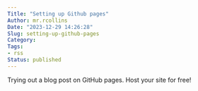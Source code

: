 ```yaml
---
Title: "Setting up Github pages"
Author: mr.rcollins
Date: "2023-12-29 14:26:28"
Slug: setting-up-github-pages
Category: 
Tags:
- rss
Status: published
---
```


Trying out a blog post on GitHub pages. Host your site for free!
